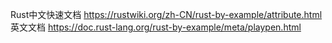 Rust中文快速文档
https://rustwiki.org/zh-CN/rust-by-example/attribute.html
英文文档
https://doc.rust-lang.org/rust-by-example/meta/playpen.html
